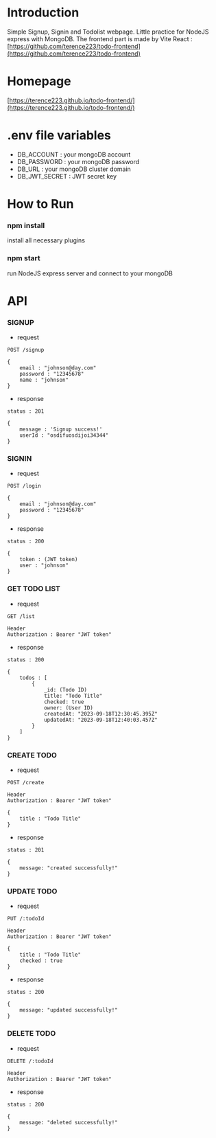 # Introduction

Simple Signup, Signin and Todolist webpage. Little practice for NodeJS express with MongoDB. The frontend part is made by Vite React : [https://github.com/terence223/todo-frontend](https://github.com/terence223/todo-frontend)

# Homepage

[https://terence223.github.io/todo-frontend/](https://terence223.github.io/todo-frontend/)

# .env file variables

- DB_ACCOUNT : your mongoDB account
- DB_PASSWORD : your mongoDB password
- DB_URL : your mongoDB cluster domain
- DB_JWT_SECRET : JWT secret key

# How to Run

### npm install

install all necessary plugins

### npm start

run NodeJS express server and connect to your mongoDB

# API

### SIGNUP

- request

```
POST /signup

{
	email : "johnson@day.com"
	password : "12345678"
	name : "johnson"
}
```

- response

```
status : 201

{
	message : 'Signup success!'
	userId : "osdifuosdijoi34344"
}
```

### SIGNIN

- request

```
POST /login

{
	email : "johnson@day.com"
	password : "12345678"
}
```

- response

```
status : 200

{
	token : (JWT token)
	user : "johnson"
}
```

### GET TODO LIST

- request

```
GET /list

Header
Authorization : Bearer "JWT token"
```

- response

```
status : 200

{
	todos : [
		{
			_id: (Todo ID)
            title: "Todo Title"
            checked: true
            owner: (User ID)
            createdAt: "2023-09-18T12:30:45.395Z"
            updatedAt: "2023-09-18T12:40:03.457Z"
		}
	]
}
```

### CREATE TODO

- request

```
POST /create

Header
Authorization : Bearer "JWT token"

{
	title : "Todo Title"
}
```

- response

```
status : 201

{
	message: "created successfully!"
}
```

### UPDATE TODO

- request

```
PUT /:todoId

Header
Authorization : Bearer "JWT token"

{
	title : "Todo Title"
	checked : true
}
```

- response

```
status : 200

{
	message: "updated successfully!"
}
```

### DELETE TODO

- request

```
DELETE /:todoId

Header
Authorization : Bearer "JWT token"
```

- response

```
status : 200

{
	message: "deleted successfully!"
}
```
